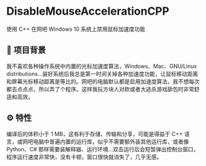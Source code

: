 # DisableMouseAccelerationCPP

使用 C++ 在网吧 Windows 10 系统上禁用鼠标加速度功能

## 🧪 项目背景

我不喜欢各种操作系统中内置的光标加速度算法，Windows、Mac、GNU/Linux distributions...装好系统后我总是第一时间关掉各种加速度功能，让鼠标移动距离和屏幕光标移动距离是等比的。网吧的电脑默认都是启用加速度算法，我不想每次都去点点点，所以弄了个程序。这样我玩方块人对砍或者大逃杀游戏舔包时非常舒适和高效。

## ⚙️ 特性

编译后的体积小于 1 MB，这有利于存储、传输和分享，可能是得益于 C++ 语言，或网吧电脑中普遍内置的运行库，似乎不需要额外装其他运行库，或者像 Python、C# 那样需要装解释器、运行环境...双击运行后会短暂弹出控制台窗口，程序运行速度非常快，没有卡顿，窗口很快就消失了，几乎无感。
